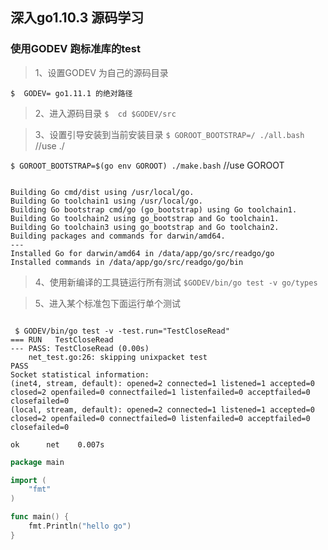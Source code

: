 ## 深入go1.10.3 源码学习

### 使用GODEV 跑标准库的test

>1、设置GODEV 为自己的源码目录

` $  GODEV= go1.11.1 的绝对路径 `

>2、进入源码目录
` $  cd $GODEV/src `

>3、设置引导安装到当前安装目录
` $ GOROOT_BOOTSTRAP=/ ./all.bash ` //use ./

` $ GOROOT_BOOTSTRAP=$(go env GOROOT) ./make.bash ` //use GOROOT


```

Building Go cmd/dist using /usr/local/go.
Building Go toolchain1 using /usr/local/go.
Building Go bootstrap cmd/go (go_bootstrap) using Go toolchain1.
Building Go toolchain2 using go_bootstrap and Go toolchain1.
Building Go toolchain3 using go_bootstrap and Go toolchain2.
Building packages and commands for darwin/amd64.
---
Installed Go for darwin/amd64 in /data/app/go/src/readgo/go
Installed commands in /data/app/go/src/readgo/go/bin

```

>4、使用新编译的工具链运行所有测试
`$GODEV/bin/go test -v go/types `

>5、进入某个标准包下面运行单个测试

```

 $ GODEV/bin/go test -v -test.run="TestCloseRead"
=== RUN   TestCloseRead
--- PASS: TestCloseRead (0.00s)
    net_test.go:26: skipping unixpacket test
PASS
Socket statistical information:
(inet4, stream, default): opened=2 connected=1 listened=1 accepted=0 closed=2 openfailed=0 connectfailed=1 listenfailed=0 acceptfailed=0 closefailed=0
(local, stream, default): opened=2 connected=1 listened=1 accepted=0 closed=2 openfailed=0 connectfailed=0 listenfailed=0 acceptfailed=0 closefailed=0

ok      net    0.007s

```

```go
package main

import (
	"fmt"
)

func main() {
	fmt.Println("hello go")
}

```